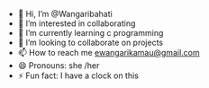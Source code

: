 - 👋 Hi, I’m @Wangaribahati
- 👀 I’m interested in collaborating
- 🌱 I’m currently learning c programming
- 💞️ I’m looking to collaborate on projects
- 📫 How to reach me ewangarikamau@gmail.com
- 😄 Pronouns: she /her
- ⚡ Fun fact: I have a clock on this

<!---
Wangaribahati/Wangaribahati is a ✨ special ✨ repository because its `README.md` (this file) appears on your GitHub profile.
You can click the Preview link to take a look at your changes.
--->
